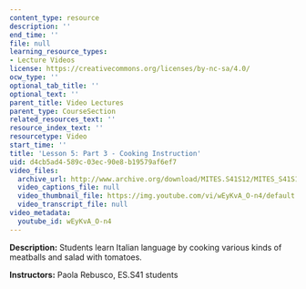 ```yaml
---
content_type: resource
description: ''
end_time: ''
file: null
learning_resource_types:
- Lecture Videos
license: https://creativecommons.org/licenses/by-nc-sa/4.0/
ocw_type: ''
optional_tab_title: ''
optional_text: ''
parent_title: Video Lectures
parent_type: CourseSection
related_resources_text: ''
resource_index_text: ''
resourcetype: Video
start_time: ''
title: 'Lesson 5: Part 3 - Cooking Instruction'
uid: d4cb5ad4-589c-03ec-90e8-b19579af6ef7
video_files:
  archive_url: http://www.archive.org/download/MITES.S41S12/MITES_S41S12_Lesson5_Part3_300k.mp4
  video_captions_file: null
  video_thumbnail_file: https://img.youtube.com/vi/wEyKvA_O-n4/default.jpg
  video_transcript_file: null
video_metadata:
  youtube_id: wEyKvA_O-n4
---
```


**Description:** Students learn Italian language by cooking various kinds of meatballs and salad with tomatoes.

**Instructors:** Paola Rebusco, ES.S41 students

